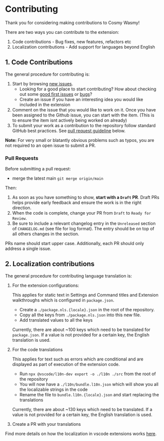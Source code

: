 # Contributing

Thank you for considering making contributions to Cosmy Wasmy!

There are two ways you can contribute to the extension:
1. Code contributions - Bug fixes, new features, refactors etc
2. Localization contributions - Add support for languages beyond English

## 1. Code Contributions

The general procedure for contributing is:

1. Start by browsing [new issues](https://github.com/spoo-bar/cosmy-wasmy/issues).
   * Looking for a good place to start contributing? How about checking out some [good first issues](https://github.com/spoo-bar/cosmy-wasmy/issues?q=is%3Aopen+is%3Aissue+label%3A%22good+first+issue%22) or [bugs](https://github.com/spoo-bar/cosmy-wasmy/issues?q=is%3Aopen+is%3Aissue+label%3Abug)?
   * Create an issue if you have an interesting idea you would like included in the extension
2. Comment on the issue that you would like to work on it. Once you have been assigned to the Github issue, you can start with the item. (This is to ensure the item isnt actively being worked on already)
3. To submit your work as a contribution to the repository follow standard GitHub best practices. See [pull request guideline](#pull-requests) below.

**Note:** For very small or blatantly obvious problems such as typos, you are
not required to an open issue to submit a PR.


### Pull Requests

Before submitting a pull request:

* merge the latest main `git merge origin/main`

Then:

1. As soon as you have something to show, **start with a `Draft` PR**.  Draft PRs helps provide early feedback and ensure the work is in the right direction.
2. When the code is complete, change your PR from `Draft` to `Ready for Review`.
3. Be sure to include a relevant changelog entry in the `Unreleased` section of `CHANGELOG.md` (see file for log format). The entry should be on top of all others changes in the section.

PRs name should start upper case.
Additionally, each PR should only address a single issue.

## 2. Localization contributions

The general procedure for contributing language translation is:

1. For the extension configurations:
    
    This applies for static text in Settings and Command titles and Extension walkthroughs which is configured in `package.json`.
    * Create a `./package.nls.{locale}.json` in the root of the repository. 
    * Copy all the keys from `./package.nls.json` into this new file.
    * Add translated values to all the keys

    Currently, there are about ~100 keys which need to be translated for `package.json`. If a value is not provided for a certain key, the English translation is used.

2. For the code translations

    This applies for text such as errors which are conditional and are displayed as part of execution of the extension code.
    * Run `npx @vscode/l10n-dev export -o ./l10n ./src` from the root of the repository
    * You will now have a `./l10n/bundle.l10n.json` which will show you all the localizable strings in the code
    * Rename the file to `bundle.l10n.{locale}.json` and start replacing the translations

    Currently, there are about ~130 keys which need to be translated. If a value is not provided for a certain key, the English translation is used.

3. Create a PR with your translations


Find more details on how the localization in vscode extensions works [here](https://github.com/microsoft/vscode-l10n).
